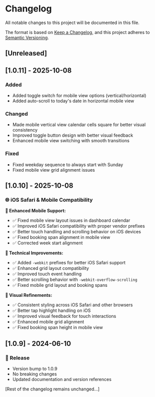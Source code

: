 # Changelog

All notable changes to this project will be documented in this file.

The format is based on [Keep a Changelog](https://keepachangelog.com/en/1.0.0/),
and this project adheres to [Semantic Versioning](https://semver.org/spec/v2.0.0.html).

## [Unreleased]

## [1.0.11] - 2025-10-08

### Added
- Added toggle switch for mobile view options (vertical/horizontal)
- Added auto-scroll to today's date in horizontal mobile view

### Changed
- Made mobile vertical view calendar cells square for better visual consistency
- Improved toggle button design with better visual feedback
- Enhanced mobile view switching with smooth transitions

### Fixed
- Fixed weekday sequence to always start with Sunday
- Fixed mobile view grid alignment issues

## [1.0.10] - 2025-10-08

### 🌐 iOS Safari & Mobile Compatibility

**📱 Enhanced Mobile Support:**
- ✅ Fixed mobile view layout issues in dashboard calendar
- ✅ Improved iOS Safari compatibility with proper vendor prefixes
- ✅ Better touch handling and scrolling behavior on iOS devices
- ✅ Fixed booking span alignment in mobile view
- ✅ Corrected week start alignment

**🔧 Technical Improvements:**
- ✅ Added `-webkit` prefixes for better iOS Safari support
- ✅ Enhanced grid layout compatibility
- ✅ Improved touch event handling
- ✅ Better scrolling behavior with `-webkit-overflow-scrolling`
- ✅ Fixed mobile grid layout and booking spans

**🎨 Visual Refinements:**
- ✅ Consistent styling across iOS Safari and other browsers
- ✅ Better tap highlight handling on iOS
- ✅ Improved visual feedback for touch interactions
- ✅ Enhanced mobile grid alignment
- ✅ Fixed booking span height in mobile view

## [1.0.9] - 2024-06-10

### 🚀 Release

- Version bump to 1.0.9
- No breaking changes
- Updated documentation and version references

[Rest of the changelog remains unchanged...]
